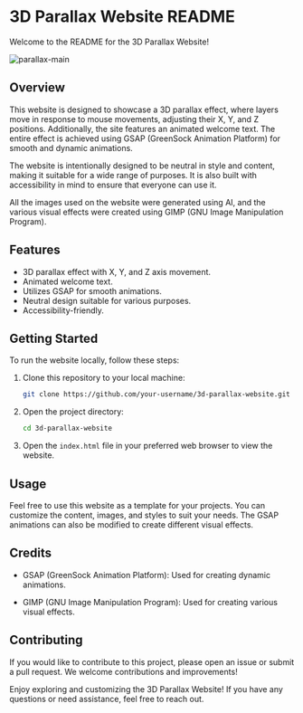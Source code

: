 # 3D Parallax Website README

Welcome to the README for the 3D Parallax Website!

![parallax-main](https://github.com/xexraa/3D_Parallax_Portfolio/assets/121942715/548fb30d-4413-4e30-ade9-675b469ee300)

## Overview

This website is designed to showcase a 3D parallax effect, where layers move in response to mouse movements, adjusting their X, Y, and Z positions. Additionally, the site features an animated welcome text. The entire effect is achieved using GSAP (GreenSock Animation Platform) for smooth and dynamic animations.

The website is intentionally designed to be neutral in style and content, making it suitable for a wide range of purposes. It is also built with accessibility in mind to ensure that everyone can use it.

All the images used on the website were generated using AI, and the various visual effects were created using GIMP (GNU Image Manipulation Program).

## Features

- 3D parallax effect with X, Y, and Z axis movement.
- Animated welcome text.
- Utilizes GSAP for smooth animations.
- Neutral design suitable for various purposes.
- Accessibility-friendly.

## Getting Started

To run the website locally, follow these steps:

1. Clone this repository to your local machine:

   ```bash
   git clone https://github.com/your-username/3d-parallax-website.git

   ```

2. Open the project directory:

   ```bash
   cd 3d-parallax-website
   ```

3. Open the `index.html` file in your preferred web browser to view the website.

## Usage

Feel free to use this website as a template for your projects. You can customize the content, images, and styles to suit your needs. The GSAP animations can also be modified to create different visual effects.

## Credits

- GSAP (GreenSock Animation Platform): Used for creating dynamic animations.

- GIMP (GNU Image Manipulation Program): Used for creating various visual effects.

## Contributing

If you would like to contribute to this project, please open an issue or submit a pull request. We welcome contributions and improvements!

Enjoy exploring and customizing the 3D Parallax Website! If you have any questions or need assistance, feel free to reach out.
